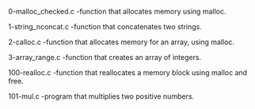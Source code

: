 0-malloc_checked.c -function that allocates memory using malloc.

1-string_nconcat.c -function that concatenates two strings.

2-calloc.c -function that allocates memory for an array, using malloc.

3-array_range.c -function that creates an array of integers.

100-realloc.c -function that reallocates a memory block using malloc and free.

101-mul.c -program that multiplies two positive numbers.

